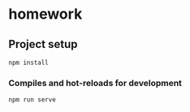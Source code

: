 # homework

## Project setup

```
npm install
```

### Compiles and hot-reloads for development

```
npm run serve
```
